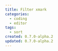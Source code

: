 ```yaml
---
title: Filter xmark
categories:
  - coding
  - editor
tags:
  - sort
created: 0.7.0-alpha.2
updated: 0.7.0-alpha.2
---
```

